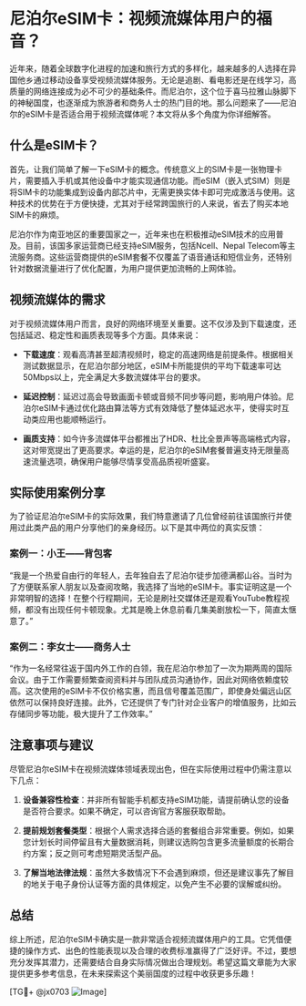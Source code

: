 # 尼泊尔eSIM卡：视频流媒体用户的福音？

近年来，随着全球数字化进程的加速和旅行方式的多样化，越来越多的人选择在异国他乡通过移动设备享受视频流媒体服务。无论是追剧、看电影还是在线学习，高质量的网络连接成为必不可少的基础条件。而尼泊尔，这个位于喜马拉雅山脉脚下的神秘国度，也逐渐成为旅游者和商务人士的热门目的地。那么问题来了——尼泊尔的eSIM卡是否适合用于视频流媒体呢？本文将从多个角度为你详细解答。

## 什么是eSIM卡？

首先，让我们简单了解一下eSIM卡的概念。传统意义上的SIM卡是一张物理卡片，需要插入手机或其他设备中才能实现通信功能。而eSIM（嵌入式SIM）则是将SIM卡的功能集成到设备内部芯片中，无需更换实体卡即可完成激活与使用。这种技术的优势在于方便快捷，尤其对于经常跨国旅行的人来说，省去了购买本地SIM卡的麻烦。

尼泊尔作为南亚地区的重要国家之一，近年来也在积极推动eSIM技术的应用普及。目前，该国多家运营商已经支持eSIM服务，包括Ncell、Nepal Telecom等主流服务商。这些运营商提供的eSIM套餐不仅覆盖了语音通话和短信业务，还特别针对数据流量进行了优化配置，为用户提供更加流畅的上网体验。

## 视频流媒体的需求

对于视频流媒体用户而言，良好的网络环境至关重要。这不仅涉及到下载速度，还包括延迟、稳定性和画质表现等多个方面。具体来说：

- **下载速度**：观看高清甚至超清视频时，稳定的高速网络是前提条件。根据相关测试数据显示，在尼泊尔部分地区，eSIM卡所能提供的平均下载速率可达50Mbps以上，完全满足大多数流媒体平台的要求。
  
- **延迟控制**：延迟过高会导致画面卡顿或音频不同步等问题，影响用户体验。尼泊尔eSIM卡通过优化路由算法等方式有效降低了整体延迟水平，使得实时互动类应用也能顺畅运行。

- **画质支持**：如今许多流媒体平台都推出了HDR、杜比全景声等高端格式内容，这对带宽提出了更高要求。幸运的是，尼泊尔的eSIM套餐普遍支持无限量高速流量选项，确保用户能够尽情享受高品质视听盛宴。

## 实际使用案例分享

为了验证尼泊尔eSIM卡的实际效果，我们特意邀请了几位曾经前往该国旅行并使用过此类产品的用户分享他们的亲身经历。以下是其中两位的真实反馈：

### 案例一：小王——背包客
“我是一个热爱自由行的年轻人，去年独自去了尼泊尔徒步加德满都山谷。当时为了方便联系家人朋友以及查阅攻略，我选择了当地的eSIM卡。事实证明这是一个非常明智的选择！在整个行程期间，无论是刷社交媒体还是观看YouTube教程视频，都没有出现任何卡顿现象。尤其是晚上休息前看几集美剧放松一下，简直太惬意了。”

### 案例二：李女士——商务人士
“作为一名经常往返于国内外工作的白领，我在尼泊尔参加了一次为期两周的国际会议。由于工作需要频繁查阅资料并与团队成员沟通协作，因此对网络依赖度较高。这次使用的eSIM卡不仅价格实惠，而且信号覆盖范围广，即使身处偏远山区依然可以保持良好连接。此外，它还提供了专门针对企业客户的增值服务，比如云存储同步等功能，极大提升了工作效率。”

## 注意事项与建议

尽管尼泊尔eSIM卡在视频流媒体领域表现出色，但在实际使用过程中仍需注意以下几点：

1. **设备兼容性检查**：并非所有智能手机都支持eSIM功能，请提前确认您的设备是否符合要求。如果不确定，可以咨询官方客服获取帮助。
   
2. **提前规划套餐类型**：根据个人需求选择合适的套餐组合非常重要。例如，如果您计划长时间停留且有大量数据消耗，则建议选购包含更多流量额度的长期合约方案；反之则可考虑短期灵活型产品。

3. **了解当地法律法规**：虽然大多数情况下不会遇到麻烦，但还是建议事先了解目的地关于电子身份认证等方面的具体规定，以免产生不必要的误解或纠纷。

## 总结

综上所述，尼泊尔eSIM卡确实是一款非常适合视频流媒体用户的工具。它凭借便捷的操作方式、出色的性能表现以及合理的收费标准赢得了广泛好评。不过，要想充分发挥其潜力，还需要结合自身实际情况做出合理规划。希望这篇文章能为大家提供更多参考信息，在未来探索这个美丽国度的过程中收获更多乐趣！

[TG💪+ @jx0703 ![Image](https://github.com/user-attachments/assets/dbca1d08-cadb-493c-b0ec-ad6f7a83f270)]